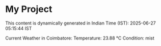 # My Project

This content is dynamically generated in Indian Time (IST): 2025-06-27 05:15:44 IST


Current Weather in Coimbatore:
Temperature: 23.88 °C
Condition: mist
